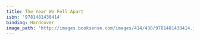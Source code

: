 ```yaml
---
title: The Year We Fell Apart
isbn: '9781481438414'
binding: Hardcover
image_path: 'http://images.booksense.com/images/414/438/9781481438414.jpg'
---
```


